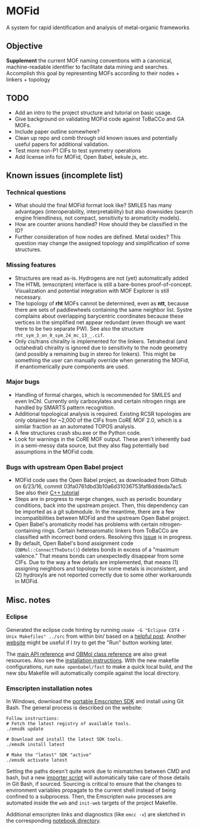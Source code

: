 # MOFid
A system for rapid identification and analysis of metal-organic frameworks

## Objective
**Supplement** the current MOF naming conventions with a canonical, machine-readable identifier to facilitate data mining and searches.  Accomplish this goal by representing MOFs according to their nodes + linkers + topology

## TODO
* Add an intro to the project structure and tutorial on basic usage.
* Give background on validating MOFid code against ToBaCCo and GA MOFs.
* Include paper outline somewhere?
* Clean up repo and comb through old known issues and potentially useful papers for additional validation.
* Test more non-P1 CIFs to test symmetry operations
* Add license info for MOFid, Open Babel, kekule.js, etc.

## Known issues (incomplete list)
### Technical questions
* What should the final MOFid format look like?  SMILES has many advantages (interoperability, interpretability) but also downsides (search engine friendliness, not compact, sensitivity to aromaticity models).
* How are counter anions handled?  How should they be classified in the ID?
* Further consideration of how nodes are defined.  Metal oxides?  This question may change the assigned topology and simplification of some structures.

### Missing features
* Structures are read as-is.  Hydrogens are not (yet) automatically added
* The HTML (emscripten) interface is still a bare-bones proof-of-concept.  Visualization and potential integration with MOF Explorer is still necessary.
* The topology of **rht** MOFs cannot be determined, even as **ntt**, because there are sets of paddlewheels containing the same neighbor list.  Systre complains about overlapping barycentric coordinates because these vertices in the simplified net appear redundant (even though we want there to be two separate PW).  See also the structure `rht_sym_3_on_0_sym_24_mc_13__.cif`.
* Only cis/trans chirality is implemented for the linkers.  Tetrahedral (and octahedral) chirality is ignored due to sensitivity to the node geometry (and possibly a remaining bug in stereo for linkers).  This might be something the user can manually override when generating the MOFid, if enantiomerically pure components are used.

### Major bugs
* Handling of formal charges, which is recommended for SMILES and even InChI.  Currently only carboxylates and certain nitrogen rings are handled by SMARTS pattern recognition.
* Additional topological analysis is required.  Existing RCSR topologies are only obtained for ~2,000 of the CIFs from CoRE MOF 2.0, which is a similar fraction as an automated TOPOS analysis.
* A few structures crash sbu.exe or the Python code.
* Look for warnings in the CoRE MOF output.  These aren't inherently bad in a semi-messy data source, but they also flag potentially bad assumptions in the MOFid code.

### Bugs with upstream Open Babel project
* MOFid code uses the Open Babel project, as downloaded from Github on 6/23/16, commit 03fa0761dbd3b10a6d31036753faf8dddeda7ac5.  See also their [C++ tutorial](http://openbabel.org/wiki/Developer:Cpp_Tutorial)
* Steps are in progress to merge changes, such as periodic boundary conditions, back into the upstream project.  Then, this dependency can be imported as a git submodule.  In the meantime, there are a few incompatibilities between MOFid and the upstream Open Babel project.
* Open Babel's aromaticity model has problems with certain nitrogen-containing rings.  Certain heteroaromatic linkers from ToBaCCo are classified with incorrect bond orders.  Resolving this [issue](https://github.com/openbabel/openbabel/issues/1360) is in progress.
* By default, Open Babel's bond assignment code (`OBMol::ConnectTheDots()`) deletes bonds in excess of a "maximum valence."  That means bonds can unexpectedly disappear from some CIFs.  Due to the way a few details are implemented, that means (1) assigning neighbors and topology for some metals is inconsistent, and (2) hydroxyls are not reported correctly due to some other workarounds in MOFid.


## Misc. notes
### Eclipse
Generated the eclipse code hinting by running `cmake -G "Eclipse CDT4 - Unix Makefiles" ../src` from within bin/ based on a [helpful post](http://stackoverflow.com/questions/11645575/importing-a-cmake-project-into-eclipse-cdt).  Another [website](http://www.badprog.com/c-eclipse-installation-of-c-c-development-tools-cdt-and-cygwin-for-windows) might be useful if I try to get the "Run" button working later.

The [main API reference](http://openbabel.org/dev-api/namespaceOpenBabel.shtml) and [OBMol class reference](http://openbabel.org/dev-api/classOpenBabel_1_1OBMol.shtml) are also great resources.  Also see the [installation instructions](https://openbabel.org/docs/dev/Installation/install.html#local-build).  With the new makefile configurations, run `make openbabel/fast` to make a quick local build, and the new sbu Makefile will automatically compile against the local directory.

### Emscripten installation notes
In Windows, download the [portable Emscripten SDK](http://kripken.github.io/emscripten-site/docs/getting_started/downloads.html#platform-notes-installation-instructions-portable-sdk) and install using Git Bash.  The general process is described on the website:

```
Follow instructions:
# Fetch the latest registry of available tools.
./emsdk update

# Download and install the latest SDK tools.
./emsdk install latest

# Make the "latest" SDK "active"
./emsdk activate latest
```

Setting the paths doesn't quite work due to mismatches between CMD and bash, but a new [importer script](Scripts/import_emscripten.sh) will automatically take care of those details in Git Bash, if sourced.  Sourcing is critical to ensure that the changes to environment variables propagate to the current shell instead of being confined to a subprocess.  Then, the Emscripten `make` processes are automated inside the `web` and `init-web` targets of the project Makefile.

Additional emscripten links and diagnostics (like `emcc -v`) are sketched in the corresponding [notebook directory](Notebooks/20170810-emscripten/emscripten_installation.txt).



